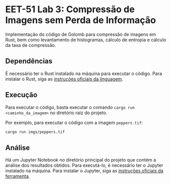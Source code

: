 # EET-51 Lab 3: Compressão de Imagens sem Perda de Informação

Implementação do código de Golomb para compressão de imagens em Rust, bem como levantamento de histogramas, cálculo de entropia e cálculo da taxa de compressão.

## Dependências

É necessário ter o Rust instalado na máquina para executar o código. Para instalar o Rust, siga as [instruções oficiais da linguagem](https://www.rust-lang.org/tools/install).

## Execução

Para executar o código, basta executar o comando `cargo run <caminho_da_imagem>` no diretório raiz do projeto.

Por exemplo, para executar o código com a imagem `peppers.tif`:

```bash
cargo run imgs/peppers.tif
```

## Análise

Há um Jupyter Notebook no diretório principal do projeto que contém a análise dos resultados obtidos. Para executá-lo, é necessário ter o Jupyter instalado na máquina. Para instalar o Jupyter, siga as [instruções oficiais da ferramenta](https://jupyter.org/install).
